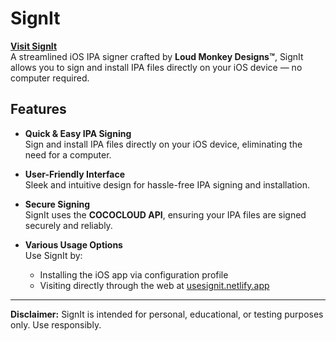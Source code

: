 # SignIt

**[Visit SignIt](https://usesignit.netlify.app)**  
A streamlined iOS IPA signer crafted by **Loud Monkey Designs™**, SignIt allows you to sign and install IPA files directly on your iOS device — no computer required.

## Features

- **Quick & Easy IPA Signing**  
  Sign and install IPA files directly on your iOS device, eliminating the need for a computer.

- **User-Friendly Interface**  
  Sleek and intuitive design for hassle-free IPA signing and installation.

- **Secure Signing**  
  SignIt uses the **COCOCLOUD API**, ensuring your IPA files are signed securely and reliably.

- **Various Usage Options**  
  Use SignIt by:
  - Installing the iOS app via configuration profile  
  - Visiting directly through the web at [usesignit.netlify.app](https://usesignit.netlify.app)

---

**Disclaimer:** SignIt is intended for personal, educational, or testing purposes only. Use responsibly.
